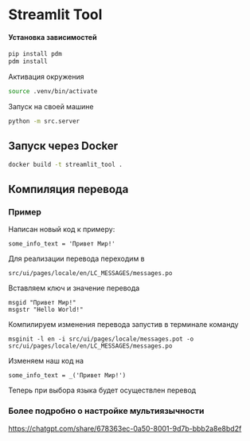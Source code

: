 
# Streamlit Tool


#### Установка зависимостей
```bash
pip install pdm
pdm install
```


Активация окружения
```bash
source .venv/bin/activate
```


Запуск на своей машине
```bash
python -m src.server
```


## Запуск через Docker

```bash
docker build -t streamlit_tool .
```

## Компиляция перевода 
### Пример
Написан новый код к примеру:
```asciidoc
some_info_text = 'Привет Мир!'
```
Для реализации перевода переходим в
```
src/ui/pages/locale/en/LC_MESSAGES/messages.po
```
Вставляем ключ и значение перевода

```asciidoc
msgid "Привет Мир!"
msgstr "Hello World!"
```

Компилируем изменения перевода запустив в терминале команду

```asciidoc
msginit -l en -i src/ui/pages/locale/messages.pot -o src/ui/pages/locale/en/LC_MESSAGES/messages.po

```

Изменяем наш код на
```asciidoc
some_info_text = _('Привет Мир!')

```
Теперь при выбора языка будет осуществлен перевод

### Более подробно о настройке мультиязычности 
https://chatgpt.com/share/678363ec-0a50-8001-9d7b-bbb2a8e8bd2f
